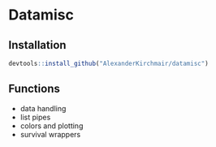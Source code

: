 
# Datamisc

## Installation

``` r
devtools::install_github("AlexanderKirchmair/datamisc")
```

## Functions

-   data handling
-   list pipes
-   colors and plotting
-   survival wrappers
